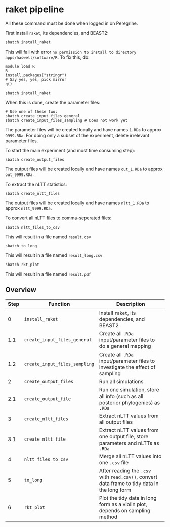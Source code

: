 # raket pipeline

All these command must be done when logged in on Peregrine.

First install `raket`, its dependencies, and BEAST2:

```
sbatch install_raket
```

This will fail with error `no permission to install to directory apps/haswell/software/R`.
To fix this, do:

```
module load R
R
install.packages("stringr")
# Say yes, yes, pick mirror
q()
```

```
sbatch install_raket
```

When this is done, create the parameter files:

```
# Use one of these two:
sbatch create_input_files_general
sbatch create_input_files_sampling # Does not work yet
```

The parameter files will be created locally and have names `1.RDa` to approx `9999.RDa`.
For doing only a subset of the experiment, delete irrelevant parameter files.

To start the main experiment (and most time consuming step):

```
sbatch create_output_files
```

The output files will be created locally and have names `out_1.RDa` to approx `out_9999.RDa`.

To extract the nLTT statistics:

```
sbatch create_nltt_files
```

The output files will be created locally and have names `nltt_1.RDa` to approx `nltt_9999.RDa`.

To convert all nLTT files to comma-seperated files:

```
sbatch nltt_files_to_csv
```

This will result in a file named `result.csv`

```
sbatch to_long
```

This will result in a file named `result_long.csv`

```
sbatch rkt_plot
```

This will result in a file named `result.pdf`

## Overview

Step|Function|Description
---|---|---
0|`install_raket`|Install `raket`, its dependencies, and BEAST2
1.1|`create_input_files_general`|Create all `.RDa` input/parameter files to do a general mapping
1.2|`create_input_files_sampling`|Create all `.RDa` input/parameter files to investigate the effect of sampling
2|`create_output_files`|Run all simulations
2.1|`create_output_file`|Run one simulation, store all info (such as all posterior phylogenies) as `.RDa`
3|`create_nltt_files`|Extract nLTT values from all output files
3.1|`create_nltt_file`|Extract nLTT values from one output file, store parameters and nLTTs as `.RDa`
4|`nltt_files_to_csv`|Merge all nLTT values into one `.csv` file
5|`to_long`|After reading the `.csv` with `read.csv()`, convert data frame to tidy data in the long form
6|`rkt_plot`|Plot the tidy data in long form as a violin plot, depends on sampling method


